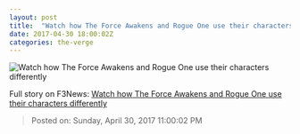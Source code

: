 ```yaml
---
layout: post
title:  "Watch how The Force Awakens and Rogue One use their characters differently"
date: 2017-04-30 18:00:02Z
categories: the-verge
---
```


![Watch how The Force Awakens and Rogue One use their characters differently](https://cdn0.vox-cdn.com/thumbor/GPYVyMnGKUpSqetSHGPHq-bR2jw=/0x0:5313x2782/fit-in/1200x630/cdn1.vox-cdn.com/uploads/chorus_asset/file/7632965/RogueOne5849bdcf46d16.jpg)




Full story on F3News: [Watch how The Force Awakens and Rogue One use their characters differently](http://www.f3nws.com/n/3V4RWB)

> Posted on: Sunday, April 30, 2017 11:00:02 PM
